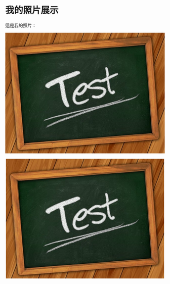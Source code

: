 # 我的照片展示

這是我的照片：

![照片描述](./p1.jpg)

<div style="text-align: center;">
  <img src="./p1.jpg" alt="測試照片" width="500">
</div>
